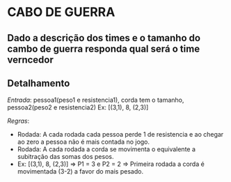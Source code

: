 CABO DE GUERRA
==============


Dado a descrição dos times e o tamanho do cambo de guerra responda qual será o time verncedor
---------------------------------------------------------------------------------------------

Detalhamento
------------

*Entrada*:
pessoa1(peso1 e resistencia1), corda tem o tamanho, pessoa2(peso2 e resistencia2)
Ex: [(3,1), 8, (2,3)]

*Regras*:
* Rodada: A cada rodada cada pessoa perde 1 de resistencia e ao chegar ao zero a pessoa não é mais contada no jogo.
* Rodada: A cada rodada a corda se movimenta o equivalente a subitração das somas dos pesos.
*   Ex: [(3,1), 8, (2,3)] => P1 = 3 e P2 = 2 => Primeira rodada a corda é movimentada (3-2) a favor do mais pesado.
